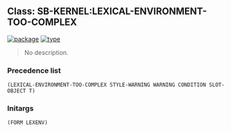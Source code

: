 ## Class: SB-KERNEL:LEXICAL-ENVIRONMENT-TOO-COMPLEX
[![package](https://img.shields.io/badge/Package-SB--KERNEL-5f9ea0.svg?style=social&colorA=999999)](../) [![type](https://img.shields.io/badge/Type-Class-5f9ea0.svg?style=social&colorA=999999)](../#class) 

> No description.

### Precedence list
```
(LEXICAL-ENVIRONMENT-TOO-COMPLEX STYLE-WARNING WARNING CONDITION SLOT-OBJECT T)
```
### Initargs
```
(FORM LEXENV)
```
